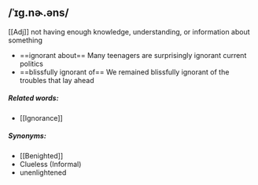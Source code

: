 ## /ˈɪɡ.nɚ.əns/
[[Adj]]
not having enough knowledge, understanding, or information about something

- ==ignorant about==
Many teenagers are surprisingly ignorant current politics
- ==blissfully ignorant of==
We remained blissfully ignorant of the troubles that lay ahead

##### Related words:
- [[Ignorance]]
##### Synonyms:
- [[Benighted]]
- Clueless (Informal)
- unenlightened
